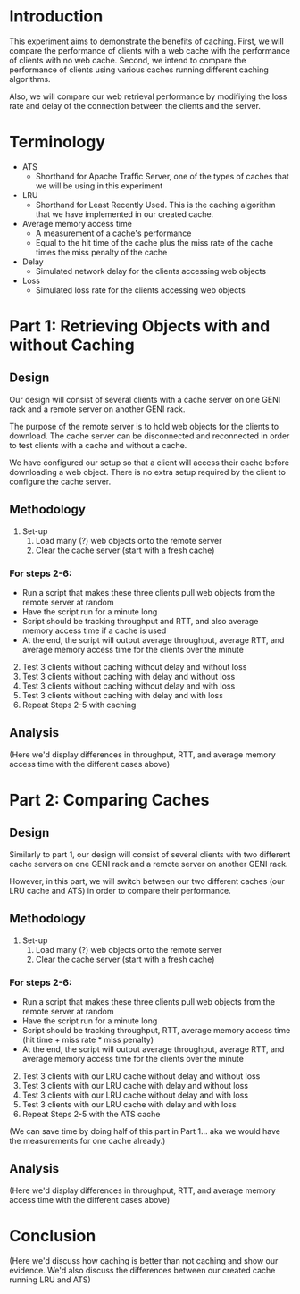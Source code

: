 # Introduction
	
This experiment aims to demonstrate the benefits of caching. First, we will compare the performance of clients with a web cache with the performance of clients with no web cache. Second, we intend to compare the performance of clients using various caches running different caching algorithms.

Also, we will compare our web retrieval performance by modifiying the loss rate and delay of the connection between the clients and the server.

# Terminology

- ATS
	- Shorthand for Apache Traffic Server, one of the types of caches that we will be using in this experiment
- LRU
	- Shorthand for Least Recently Used. This is the caching algorithm that we have implemented in our created cache.
- Average memory access time
	- A measurement of a cache's performance
	- Equal to the hit time of the cache plus the miss rate of the cache times the miss penalty of the cache
- Delay
	- Simulated network delay for the clients accessing web objects
- Loss
	- Simulated loss rate for the clients accessing web objects

# Part 1: Retrieving Objects with and without Caching

## Design

Our design will consist of several clients with a cache server on one GENI rack and a remote server on another GENI rack. 

The purpose of the remote server is to hold web objects for the clients to download. The cache server can be disconnected and reconnected in order to test clients with a cache and without a cache.

We have configured our setup so that a client will access their cache before downloading a web object. There is no extra setup required by the client to configure the cache server.

## Methodology

1. Set-up
	1. Load many (?) web objects onto the remote server
	2. Clear the cache server (start with a fresh cache)

### For steps 2-6:
- Run a script that makes these three clients pull web objects from the remote server at random
- Have the script run for a minute long
- Script should be tracking throughput and RTT, and also average memory access time if a cache is used
- At the end, the script will output average throughput, average RTT, and average memory access time for the clients over the minute

2. Test 3 clients without caching without delay and without loss
3. Test 3 clients without caching with delay and without loss
4. Test 3 clients without caching without delay and with loss
5. Test 3 clients without caching with delay and with loss
6. Repeat Steps 2-5 with caching

## Analysis

(Here we'd display differences in throughput, RTT, and average memory access time with the different cases above)

# Part 2: Comparing Caches

## Design

Similarly to part 1, our design will consist of several clients with two different cache servers on one GENI rack and a remote server on another GENI rack. 

However, in this part, we will switch between our two different caches (our LRU cache and ATS) in order to compare their performance.

## Methodology

1. Set-up
	1. Load many (?) web objects onto the remote server
	2. Clear the cache server (start with a fresh cache)

### For steps 2-6:
- Run a script that makes these three clients pull web objects from the remote server at random
- Have the script run for a minute long
- Script should be tracking throughput, RTT, average memory access time (hit time + miss rate * miss penalty)
- At the end, the script will output average throughput, average RTT, and average memory access time for the clients over the minute

2. Test 3 clients with our LRU cache without delay and without loss
3. Test 3 clients with our LRU cache with delay and without loss
4. Test 3 clients with our LRU cache without delay and with loss
5. Test 3 clients with our LRU cache with delay and with loss
6. Repeat Steps 2-5 with the ATS cache

(We can save time by doing half of this part in Part 1... aka we would have the measurements for one cache already.)

## Analysis

(Here we'd display differences in throughput, RTT, and average memory access time with the different cases above)

# Conclusion

(Here we'd discuss how caching is better than not caching and show our evidence. We'd also discuss the differences between our created cache running LRU and ATS)
